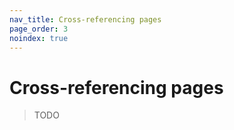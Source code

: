 ```yaml
---
nav_title: Cross-referencing pages
page_order: 3
noindex: true
---
```


# Cross-referencing pages

> TODO

